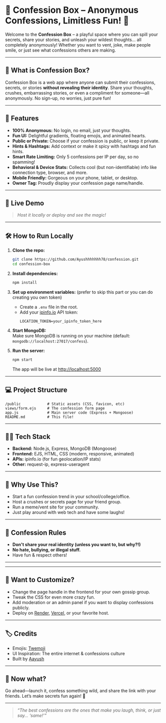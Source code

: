 # 📝 Confession Box – Anonymous Confessions, Limitless Fun! 🤫

Welcome to the **Confession Box** – a playful space where you can spill your secrets, share your stories, and unleash your wildest thoughts… all completely anonymously! Whether you want to vent, joke, make people smile, or just see what confessions others are making.

---

## 🌟 What is Confession Box?

Confession Box is a web app where anyone can submit their confessions, secrets, or stories **without revealing their identity**. Share your thoughts, crushes, embarrassing stories, or even a compliment for someone—all anonymously. No sign-up, no worries, just pure fun!

---

## 🚀 Features

- **100% Anonymous:** No login, no email, just your thoughts.
- **Fun UI:** Delightful gradients, floating emojis, and animated hearts.
- **Public or Private:** Choose if your confession is public, or keep it private.
- **Hints & Hashtags:** Add context or make it spicy with hashtags and fun hints.
- **Smart Rate Limiting:** Only 5 confessions per IP per day, so no spamming!
- **Behavioral & Device Stats:** Collects cool (but non-identifiable) info like connection type, browser, and more.
- **Mobile Friendly:** Gorgeous on your phone, tablet, or desktop.
- **Owner Tag:** Proudly display your confession page name/handle.

---

## 🎉 Live Demo

> _Host it locally or deploy and see the magic!_

---

## 🛠️ How to Run Locally

1. **Clone the repo:**
   ```bash
   git clone https://github.com/Ayushhhhhhh78/confession.git
   cd confession-box
   ```

2. **Install dependencies:**
   ```bash
   npm install
   ```

3. **Set up environment variables:** (prefer to skip this part or you can do creating you own token)
   - Create a `.env` file in the root.
   - Add your [ipinfo.io](https://ipinfo.io/) API token:
     ```
     LOCATION_TOKEN=your_ipinfo_token_here
     ```

4. **Start MongoDB:**  
   Make sure MongoDB is running on your machine (default: `mongodb://localhost:27017/confess`).

5. **Run the server:**
   ```bash
   npm start
   ```
   The app will be live at [http://localhost:5000](http://localhost:5000)

---

## 💻 Project Structure

```
/public            # Static assets (CSS, favicon, etc)
views/form.ejs     # The confession form page
app.js             # Main server code (Express + Mongoose)
README.md          # This file!
```

---

## 🤹‍♂️ Tech Stack

- **Backend:** Node.js, Express, MongoDB (Mongoose)
- **Frontend:** EJS, HTML, CSS (modern, responsive, animated)
- **APIs:** ipinfo.io (for fun geolocation/IP stats)
- **Other:** request-ip, express-useragent

---

## 🤪 Why Use This?

- Start a fun confession trend in your school/college/office.
- Host a crushes or secrets page for your friend group.
- Run a meme/vent site for your community.
- Just play around with web tech and have some laughs!

---

## 🙈 Confession Rules

- **Don't share your real identity (unless you want to, but why?!)**
- **No hate, bullying, or illegal stuff.**
- Have fun & respect others!

---

---

## 🦄 Want to Customize?

- Change the page handle in the frontend for your own gossip group.
- Tweak the CSS for even more crazy fun.
- Add moderation or an admin panel if you want to display confessions publicly.
- Deploy on [Render](https://render.com/), [Vercel](https://vercel.com/), or your favorite host.

---

## 🏷️ Credits

- Emojis: [Twemoji](https://twemoji.twitter.com/)
- UI Inspiration: The entire internet & confessions culture
- Built by [Aayush](https://github.com/Ayushhhhhhh78)

---

## 🥳 Now what?

Go ahead—launch it, confess something wild, and share the link with your friends.
Let’s make secrets fun again! 🚀

---

> _“The best confessions are the ones that make you laugh, think, or just say… ‘same!’”_
